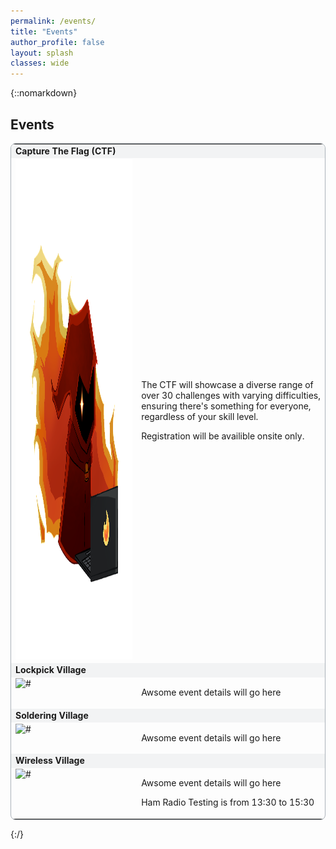 ```yaml
---
permalink: /events/
title: "Events"
author_profile: false
layout: splash
classes: wide
---
```


{::nomarkdown}
<h2>Events</h2>
<table style="width:100%; border-style:solid; border-color:#ABB2B9; border-width:thin; border-radius: 8px;">
    <tr>
        <td colspan="2" style='background-color:#F2F3F4; font-weight:700;' id='E1'>Capture The Flag (CTF)</td>
    </tr>
    <tr>
        <td style="vertical-align:top;"><img src="../assets/images/redmagesec_flame.png" alt="#" width="800" height="800"></td><!-- TODO: Get CTF Pic-->
        <td>
            <p>The CTF will showcase a diverse range of over 30 challenges with varying difficulties, ensuring there's something for everyone, regardless of your skill level.</P>
            <p>Registration will be availible onsite only. </p>
        </td>
    </tr>
    <tr>
        <td colspan="2" style='background-color:#F2F3F4; font-weight:700;' id='E2'>Lockpick Village</td>
    </tr>
    <tr>
        <td style="vertical-align:top;"><img src="#" alt="#" width="700" height="800"></td><!-- TODO: Get LockPick Pic-->
        <td>
            <p>Awsome event details will go here</p><!-- TODO: Get LockPick Description-->
        </td>
    </tr>
    <tr>
        <td colspan="2" style='background-color:#F2F3F4; font-weight:700;' id='E3'>Soldering Village</td>
    </tr>
    <tr>
        <td style="vertical-align:top;"><img src="#" alt="#" width="700" height="800"></td><!-- TODO: Get HHV Pic-->
        <td>
            <p>Awsome event details will go here</p><!-- TODO: Get HHV Description-->
        </td>
    </tr>
    <tr>
        <td colspan="2" style='background-color:#F2F3F4; font-weight:700;' id='E4'>Wireless Village</td>
    </tr>
    <tr>
        <td style="vertical-align:top;"><img src="#" alt="#" width="700" height="800"></td><!-- TODO: Get RF Village Pic-->
        <td>
            <p>Awsome event details will go here</p><!-- TODO: Get WV Description-->
            <p>Ham Radio Testing is from 13:30 to 15:30</p>
        </td>
    </tr>
</table>


{:/}